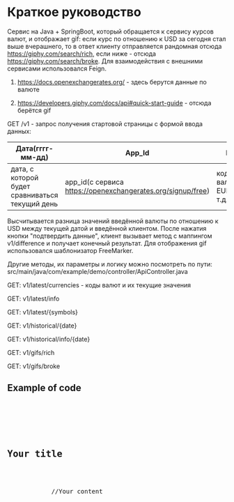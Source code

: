 # Краткое руководство

Cервис на Java + SpringBoot, который обращается к сервису курсов валют, и отображает gif:
если курс по отношению к USD за сегодня стал выше вчерашнего, то в ответ клиенту отправляется рандомная отсюда https://giphy.com/search/rich,
если ниже - отсюда https://giphy.com/search/broke. Для взаимодействия с внешними сервисами использовался Feign.

1) https://docs.openexchangerates.org/ - здесь берутся данные по валюте

2) https://developers.giphy.com/docs/api#quick-start-guide - отсюда берётся gif

GET /v1 - запрос получения стартовой страницы с формой ввода данных: 

| Дата(гггг-мм-дд)                               | App_Id                                                     | Валюта                          |
| -------------                                  | --------------                                             | --------                        |
| дата, с которой будет сравниваться текущий день| app_id(с сервиса https://openexchangerates.org/signup/free)| код валюты(RUB, EUR, BTC и т.д.)|

Высчитывается разница значений введённой валюты по отношению к USD между текущей датой и введённой клиентом. 
После нажатия кнопки "подтвердить данные", клиент вызывает метод с маппингом v1/difference и получает конечный результат. Для отображения gif использовался шаблонизатор FreeMarker.

Другие методы, их параметры и логику можно посмотреть по пути: src/main/java/com/example/demo/controller/ApiController.java

GET: v1/latest/currencies - коды валют и их текущие значения

GET: v1/latest/info

GET: v1/latest/{symbols}

GET: v1/historical/{date} 

GET: v1/historical/info/{date}

GET: v1/gifs/rich

GET: v1/gifs/broke


<h2>Example of code</h2>

<pre>
    <div class="container">
        <div class="block two first">
            <h2>Your title</h2>
            <div class="wrap">
            //Your content
            </div>
        </div>
    </div>
</pre>
